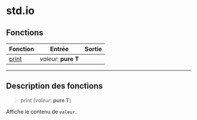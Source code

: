 # std.io

## Fonctions
|Fonction|Entrée|Sortie|
|-|-|-|
|[print](#func_0)|*valeur*: **pure T**||


***
## Description des fonctions

<a id="func_0"></a>
> print (*valeur*: **pure T**)

Affiche le contenu de `valeur`.

